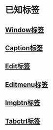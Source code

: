 # 已知标签
## [Window标签](https://github.com/heweisheng/SOUITAG/blob/master/Window.md)
## [Caption标签](https://github.com/heweisheng/SOUITAG/blob/master/Caption.md)
## [Edit标签](https://github.com/heweisheng/SOUITAG/blob/master/Edit.md)
## [Editmenu标签](https://github.com/heweisheng/SOUITAG/blob/master/Editmenu.md)
## [Imgbtn标签](https://github.com/heweisheng/SOUITAG/blob/master/Imgbtn.md)
## [Tabctrl标签](https://github.com/heweisheng/SOUITAG/blob/master/Tabctrl.md)
